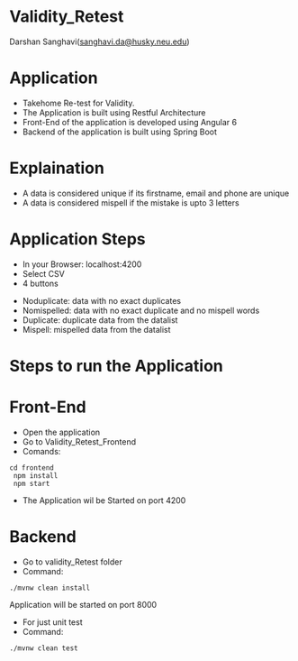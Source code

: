 # Validity_Retest 
Darshan Sanghavi(sanghavi.da@husky.neu.edu)
# Application
- Takehome Re-test for Validity.
- The Application is built using Restful Architecture
- Front-End of the application is developed using Angular 6
- Backend of the application is built using Spring Boot
# Explaination
- A data is considered unique if its firstname, email and phone are unique
- A data is considered mispell if the mistake is upto 3 letters
# Application Steps
* In your Browser: localhost:4200
* Select CSV
* 4 buttons
- Noduplicate: data with no exact duplicates
- Nomispelled: data with no exact duplicate and no mispell words
- Duplicate: duplicate data from the datalist
- Mispell: mispelled data from the datalist
 

# Steps to run the Application
# Front-End
- Open the application 
- Go to Validity_Retest_Frontend
- Comands:
```
cd frontend
 npm install
 npm start
```
- The Application wil be Started on port 4200
 # Backend
 - Go to validity_Retest folder
 - Command:
 ```
./mvnw clean install
```
 Application will be started on port 8000
 - For just unit test
 - Command: 
 ```
./mvnw clean test
```
